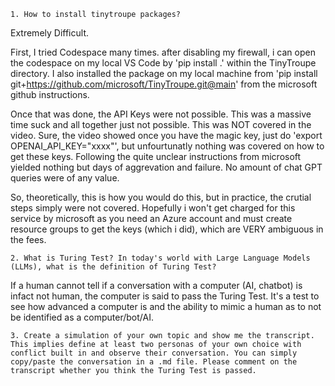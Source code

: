 
    1. How to install tinytroupe packages?

Extremely Difficult. 

First, I tried Codespace many times. after disabling my firewall, i can open the codespace on my local VS Code by 'pip install .' within the TinyTroupe directory. I also installed the package on my local machine
from 'pip install git+https://github.com/microsoft/TinyTroupe.git@main' from the microsoft github instructions.

Once that was done, the API Keys were not possible. This was a massive time suck and all together just not possible. This was NOT covered in the video. Sure, the video showed once you have the magic key, just do 'export OPENAI_API_KEY="xxxx"', but unfourtunatly nothing was covered on how to get these keys. Following the quite unclear instructions from microsoft yielded nothing but days of aggrevation and failure. No amount of chat GPT queries were of any value.

So, theoretically, this is how you would do this, but in practice, the crutial steps simply were not covered. Hopefully i won't get charged for this service by microsoft as you need an Azure account and must create resource groups to get the keys (which i did), which are VERY ambiguous in the fees. 

    2. What is Turing Test? In today's world with Large Language Models (LLMs), what is the definition of Turing Test?

If a human cannot tell if a conversation with a computer (AI, chatbot) is infact not human, the computer is said to pass the Turing Test. It's a test to see how advanced a computer is and the ability to mimic a human as to not be identified as a computer/bot/AI.


    3. Create a simulation of your own topic and show me the transcript. This implies define at least two personas of your own choice with conflict built in and observe their conversation. You can simply copy/paste the conversation in a .md file. Please comment on the transcript whether you think the Turing Test is passed.
